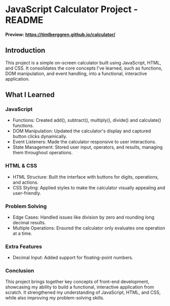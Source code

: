 # JavaScript Calculator Project - README
#### Preview: https://timlberggren.github.io/calculator/

## Introduction
This project is a simple on-screen calculator built using JavaScript, HTML, and CSS. It consolidates the core concepts I've learned, such as functions, DOM manipulation, and event handling, into a functional, interactive application.

## What I Learned
### JavaScript
- Functions: Created add(), subtract(), multiply(), divide() and calculate() functions.
- DOM Manipulation: Updated the calculator's display and captured button clicks dynamically.
- Event Listeners: Made the calculator responsive to user interactions.
- State Management: Stored user input, operators, and results, managing them throughout operations.
### HTML & CSS
- HTML Structure: Built the interface with buttons for digits, operations, and actions.
- CSS Styling: Applied styles to make the calculator visually appealing and user-friendly.
### Problem Solving
- Edge Cases: Handled issues like division by zero and rounding long decimal results.
- Multiple Operations: Ensured the calculator only evaluates one operation at a time.
### Extra Features
- Decimal Input: Added support for floating-point numbers.
### Conclusion
This project brings together key concepts of front-end development, showcasing my ability to build a functional, interactive application from scratch. It strengthened my understanding of JavaScript, HTML, and CSS, while also improving my problem-solving skills.
